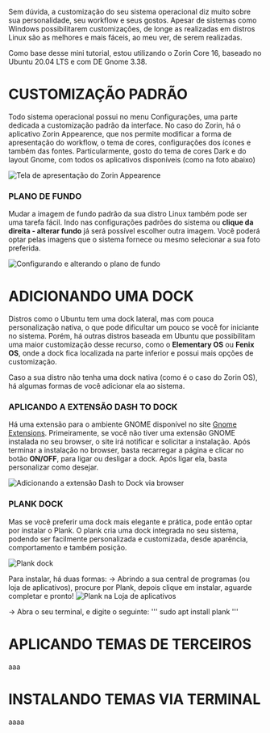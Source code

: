 Sem dúvida, a customização do seu sistema operacional diz muito sobre sua personalidade, seu workflow e seus gostos. Apesar de sistemas como Windows possibilitarem customizações, de longe as realizadas em distros Linux são as melhores e mais fáceis, ao meu ver, de serem realizadas.

Como base desse mini tutorial, estou utilizando o Zorin Core 16, baseado no Ubuntu 20.04 LTS e com DE Gnome 3.38.

# CUSTOMIZAÇÃO PADRÃO
Todo sistema operacional possui no menu Configurações, uma parte dedicada a customização padrão da interface. No caso do Zorin, há o aplicativo Zorin Appearence, que nos permite modificar a forma de apresentação do workflow, o tema de cores, configurações dos ícones e também das fontes. Particularmente, gosto do tema de cores Dark e do layout Gnome, com todos os aplicativos disponíveis (como na foto abaixo)

![Tela de apresentação do Zorin Appearence](../main/assets/customize-img-01.png)

### PLANO DE FUNDO
Mudar a imagem de fundo padrão da sua distro Linux também pode ser uma tarefa fácil. Indo nas configurações padrões do sistema ou **clique da direita - alterar fundo** já será possível escolher outra imagem. Você poderá optar pelas imagens que o sistema fornece ou mesmo selecionar a sua foto preferida.

![Configurando e alterando o plano de fundo](../main/assets/customize-img-02.png)

# ADICIONANDO UMA DOCK
Distros como o Ubuntu tem uma dock lateral, mas com pouca personalização nativa, o que pode dificultar um pouco se você for iniciante no sistema. Porém, há outras distros baseada em Ubuntu que possibilitam uma maior customização desse recurso, como o **Elementary OS** ou **Fenix OS**, onde a dock fica localizada na parte inferior e possui mais opções de customização.

Caso a sua distro não tenha uma dock nativa (como é o caso do Zorin OS), há algumas formas de você adicionar ela ao sistema.

### APLICANDO A EXTENSÃO DASH TO DOCK
Há uma extensão para o ambiente GNOME disponível no site [Gnome Extensions](https://extensions.gnome.org/extension/307/dash-to-dock/).  Primeiramente, se você não tiver uma extensão GNOME instalada no seu browser, o site irá notificar e solicitar a instalação. Após terminar a instalação no browser, basta recarregar a página e clicar no botão **ON/OFF**, para ligar ou desligar a dock. Após ligar ela, basta personalizar como desejar.

![Adicionando a extensão Dash to Dock via browser](../main/assets/customize-img-03.png)

### PLANK DOCK
Mas se você preferir uma dock mais elegante e prática, pode então optar por instalar o Plank. O plank cria uma dock integrada no seu sistema, podendo ser facilmente personalizada e customizada, desde aparência, comportamento e também posição.

![Plank dock](../main/assets/customize-img-04.png)

Para instalar, há duas formas:
-> Abrindo a sua central de programas (ou loja de aplicativos), procure por Plank, depois clique em instalar, aguarde completar e pronto! 
![Plank na Loja de aplicativos](../main/assets/customize-img-05.png)

-> Abra o seu terminal, e digite o seguinte:
'''
sudo apt install plank
'''



# APLICANDO TEMAS DE TERCEIROS
aaa

# INSTALANDO TEMAS VIA TERMINAL
aaaa